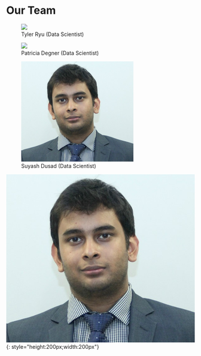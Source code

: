# Our Team

<figure>
  <img src="img/tyler.png" width="300">
  <figcaption>Tyler Ryu (Data Scientist)</figcaption>
</figure>

<figure>
  <img src="img/patti.png" width="300">
  <figcaption>Patricia Degner (Data Scientist)</figcaption>
</figure>

<figure>
  <img src="img/suyash.jpg" width="300">
  <figcaption>Suyash Dusad (Data Scientist)</figcaption>
</figure>

![Suyash](img/suyash.jpg "Suyash Dusad"){: style="height:200px;width:200px"}